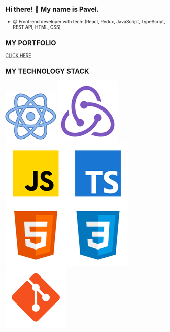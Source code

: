 ## Hi there! 👋 My name is Pavel.

- 😊 Front-end developer with tech: (React, Redux, JavaScript, TypeScript, REST API, HTML, CSS)

## MY PORTFOLIO

[CLICK HERE](https://paveltomilin.vercel.app/)

## MY TECHNOLOGY STACK

![React](/svg/react.svg)
![Redux](/svg/redux.svg)
![JS](/svg/JS.svg)
![TS](/svg/TS.svg)
![HTML](/svg/html-5.svg)
![CSS](/svg/css3.svg)
![Git](/svg/git.svg)
<!-- ![Git](/svg/vscode.svg) -->

<!-- ## MY CONTACTS -->
<!-- [<img src="./svg/Linkedin.svg">](https://www.linkedin.com/in//) -->
<!-- [<img src="./svg/twitter.svg">](https://twitter.com/) -->

<!--
**Paavveel/paavveel** is a ✨ _special_ ✨ repository because its `README.md` (this file) appears on your GitHub profile.

Here are some ideas to get you started:

- 🔭 I’m currently working on ...
- 🌱 I’m currently learning ...
- 👯 I’m looking to collaborate on ...
- 🤔 I’m looking for help with ...
- 💬 Ask me about ...
- 📫 How to reach me: ...
- 😄 Pronouns: ...
- ⚡ Fun fact: ...
-->
